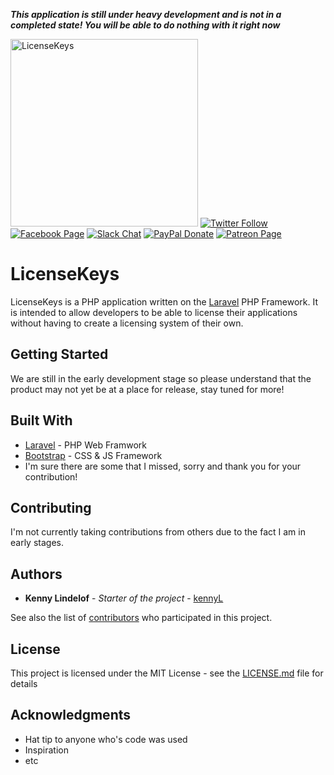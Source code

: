 ***This application is still under heavy development and is not in a completed state! You will be able to do nothing with it right now***

<img src="https://github.com/kennyLtv/PHP-License-System/blob/master/public/img/logos/logo.png" alt="LicenseKeys" width="300" /></a>
[![Twitter Follow](https://img.shields.io/badge/Twitter-Follow-lightgrey.svg?style=flat-square)](https://twitter.com/kennyLtv)  [![Facebook Page](https://img.shields.io/badge/Facebook-Like-lightgrey.svg?style=flat-square)](https://www.facebook.com/kennyLtv/)  [![Slack Chat](https://img.shields.io/badge/%23%20Slack-Chat-brightgreen.svg?style=flat-square)](https://kennyl.design/slack)  [![PayPal Donate](https://img.shields.io/badge/PayPal-Donate-blue.svg?style=flat-square)](https://paypal.me/kennyLtv) [![Patreon Page](https://img.shields.io/badge/Patreon-Support-orange.svg)](https://www.patreon.com/kennyL)
# LicenseKeys

LicenseKeys is a PHP application written on the [Laravel](http://laravel.com/) PHP Framework. It is intended to allow developers to be able to license their applications without having to create a licensing system of their own.

## Getting Started
We are still in the early development stage so please understand that the product may not yet be at a place for release, stay tuned for more!

## Built With

* [Laravel](http://laravel.com/) - PHP Web Framwork
* [Bootstrap](getbootstrap.com) - CSS & JS Framework
* I'm sure there are some that I missed, sorry and thank you for your contribution!

## Contributing

I'm not currently taking contributions from others due to the fact I am in early stages.

## Authors

* **Kenny Lindelof** - *Starter of the project* - [kennyL](https://kennyL.design)

See also the list of [contributors](https://github.com/kennyLtv/LicenseKeys/graphs/contributors) who participated in this project.

## License

This project is licensed under the MIT License - see the [LICENSE.md](LICENSE.md) file for details

## Acknowledgments

* Hat tip to anyone who's code was used
* Inspiration
* etc
